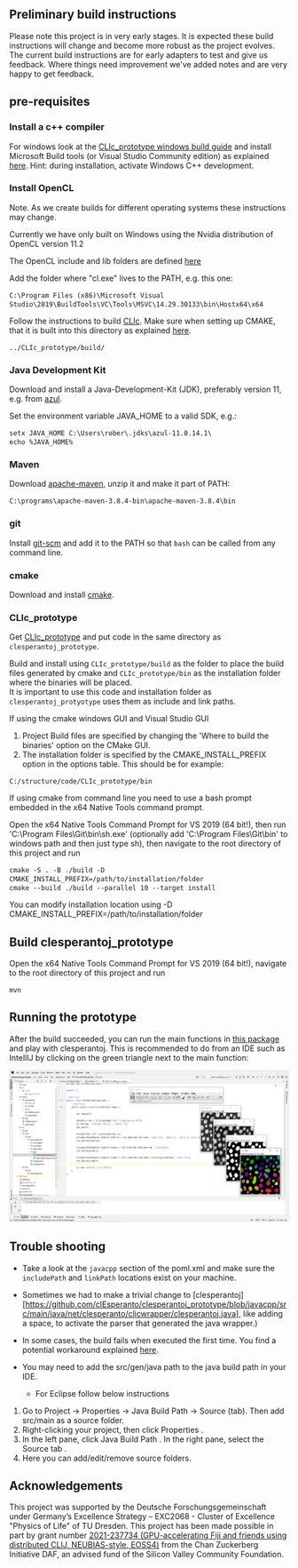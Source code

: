 

## Preliminary build instructions

Please note this project is in very early stages.
It is expected these build instructions will change and become more robust as the project evolves.
The current build instructions are for early adapters to test and give us feedback.  Where things need improvement we've added notes and are very happy to get feedback.

## pre-requisites
### Install a c++ compiler

For windows look at the [CLIc_prototype windows build guide](https://github.com/clEsperanto/CLIc_prototype/blob/master/docs/how_to_build/windows_build/windows_build.md) and install Microsoft Build tools (or Visual Studio Community edition) as explained [here](https://biapol.github.io/blog/robert_haase/ms_build_tools/readme.html). 
Hint: during installation, activate Windows C++ development.

### Install OpenCL

Note.  As we create builds for different operating systems these instructions may change.

Currently we have only built on Windows using the Nvidia distribution of OpenCL version 11.2

The OpenCL include and lib folders are defined [here](https://github.com/clEsperanto/clesperantoj_prototype/blob/javacpp/src/main/java/net/clesperanto/clicwrapper/clesperantoj.java#L17)

Add the folder where "cl.exe" lives to the PATH, e.g. this one:

```
C:\Program Files (x86)\Microsoft Visual Studio\2019\BuildTools\VC\Tools\MSVC\14.29.30133\bin\Hostx64\x64
```

Follow the instructions to build [CLIc](https://github.com/clEsperanto/CLIc_prototype/blob/master/docs/how_to_build/windows_build/windows_build.md). 
Make sure when setting up CMAKE, that it is built into this directory as explained [here](https://github.com/clEsperanto/CLIc_prototype/blob/master/docs/how_to_build/windows_build/windows_build.md).

```
../CLIc_prototype/build/
```

### Java Development Kit

Download and install a Java-Development-Kit (JDK), preferably version 11, e.g. from [azul](https://www.azul.com/downloads/?package=jdk#download-openjdk).

Set the environment variable JAVA_HOME to a valid SDK, e.g.:

```
setx JAVA_HOME C:\Users\rober\.jdks\azul-11.0.14.1\
echo %JAVA_HOME%
```

### Maven

Download [apache-maven](https://maven.apache.org/download.cgi), unzip it and make it part of PATH:

```
C:\programs\apache-maven-3.8.4-bin\apache-maven-3.8.4\bin
```

### git

Install [git-scm](https://git-scm.com/downloads) and add it to the PATH so that `bash` can be called from any command line.

### cmake

Download and install [cmake](https://cmake.org/download/).

### CLIc_prototype

Get [CLIc_prototype](https://github.com/clEsperanto/CLIc_prototype) and put code in the same directory as ```clesperantoj_prototype```.

Build and install using ```CLIc_prototype/build``` as the folder to place the build files generated by cmake 
and ```CLIc_prototype/bin``` as the installation folder where the binaries will be placed.  
It is important to use this code and installation folder as ```clesperantoj_protyotype``` uses them as include and link paths.

If using the cmake windows GUI and Visual Studio GUI

1. Project Build files are specified by changing the 'Where to build the binaries' option on the CMake GUI.
2. The installation folder is specified by the CMAKE_INSTALL_PREFIX option in the options table. This should be for example:
```
C:/structure/code/CLIc_prototype/bin
```

If using cmake from command line you need to use a bash prompt embedded in the x64 Native Tools command prompt.

Open the x64 Native Tools Command Prompt for VS 2019 (64 bit!), then run 'C:\Program Files\Git\bin\sh.exe' (optionally add 'C:\Program Files\Git\bin\' to windows path and then just type sh), then navigate to the root directory of this project and run

```
cmake -S . -B ./build -D CMAKE_INSTALL_PREFIX=/path/to/installation/folder
cmake --build ./build --parallel 10 --target install
```

You can modify installation location using -D CMAKE_INSTALL_PREFIX=/path/to/installation/folder

## Build clesperantoj_prototype

Open the x64 Native Tools Command Prompt for VS 2019 (64 bit!), navigate to the root directory of this project and run

```
mvn
```

## Running the prototype

After the build succeeded, you can run the main functions in [this package](https://github.com/clEsperanto/clesperantoj_prototype/tree/main/src/main/java/net/clesperanto/test) and play with clesperantoj. 
This is recommended to do from an IDE such as IntellIJ by clicking on the green triangle next to the main function:

![img.png](developer_docs/intellij_screenshot.png)

## Trouble shooting

* Take a look at the ```javacpp``` section of the poml.xml and make sure the ```includePath``` and ```linkPath``` locations exist on your machine.

* Sometimes we had to make a trivial change to [clesperantoj][https://github.com/clEsperanto/clesperantoj_prototype/blob/javacpp/src/main/java/net/clesperanto/clicwrapper/clesperantoj.java], like adding a space, to activate the parser that generated the java wrapper.)

* In some cases, the build fails when executed the first time. 
You find a potential workaround explained [here](https://github.com/clEsperanto/clesperantoj_prototype/issues/4#issuecomment-1184768674).

* You may need to add the src/gen/java path to the java build path in your IDE.

  * For Eclipse follow below instructions

1.  Go to Project -> Properties -> Java Build Path -> Source (tab). Then add src/main as a source folder.
2. Right-clicking your project, then click Properties .
3. In the left pane, click Java Build Path . In the right pane, select the Source tab .
4. Here you can add/edit/remove source folders.

## Acknowledgements
This project was supported by the Deutsche Forschungsgemeinschaft under Germany’s Excellence Strategy – EXC2068 - Cluster of Excellence "Physics of Life" of TU Dresden.
This project has been made possible in part by grant number [2021-237734 (GPU-accelerating Fiji and friends using distributed CLIJ, NEUBIAS-style, EOSS4)](https://chanzuckerberg.com/eoss/proposals/gpu-accelerating-fiji-and-friends-using-distributed-clij-neubias-style/) from the Chan Zuckerberg Initiative DAF, an advised fund of the Silicon Valley Community Foundation.
